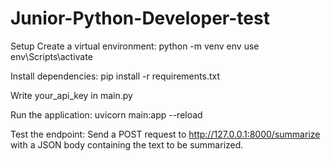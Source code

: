 # Junior-Python-Developer-test
Setup Create a virtual environment: python -m venv env use env\Scripts\activate

Install dependencies: pip install -r requirements.txt

Write your_api_key in main.py

Run the application: uvicorn main:app --reload

Test the endpoint: Send a POST request to http://127.0.0.1:8000/summarize with a JSON body containing the text to be summarized.
